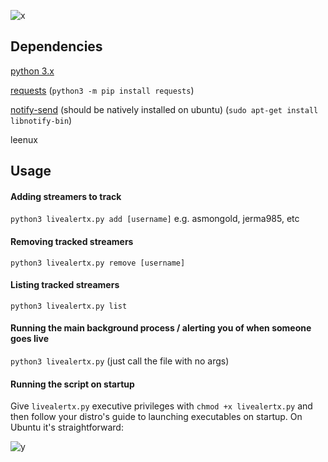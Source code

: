 ![x](https://imgur.com/ggW0ElK.png)
## Dependencies
[python 3.x](https://www.python.org/downloads/)

[requests](https://requests.readthedocs.io/en/master/) (`python3 -m pip install requests`)

[notify-send](https://ss64.com/bash/notify-send.html) (should be natively installed on ubuntu) (`sudo apt-get install libnotify-bin`)

leenux

## Usage
#### Adding streamers to track
`python3 livealertx.py add [username]` e.g. asmongold, jerma985, etc
#### Removing tracked streamers
`python3 livealertx.py remove [username]`
#### Listing tracked streamers
`python3 livealertx.py list`
#### Running the main background process / alerting you of when someone goes live
`python3 livealertx.py` (just call the file with no args)
#### Running the script on startup
Give `livealertx.py` executive privileges with `chmod +x livealertx.py` and then follow your distro's guide to launching executables on startup. On Ubuntu it's straightforward:

![y](https://imgur.com/19GXS9N.png)
